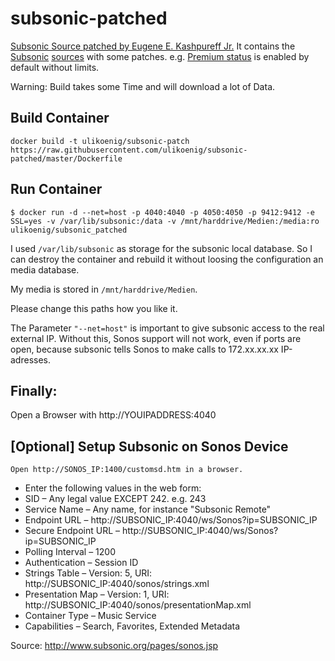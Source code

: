 # subsonic-patched

[Subsonic Source patched by Eugene E. Kashpureff Jr.](https://github.com/EugeneKay/subsonic)
It contains the [Subsonic](http://www.subsonic.org/) [sources](http://sourceforge.net/projects/subsonic/) with some patches. e.g. [Premium status](http://www.subsonic.org/pages/premium.jsp) is enabled by default without limits.

Warning: Build takes some Time and will download a lot of Data.

## Build Container

```
docker build -t ulikoenig/subsonic-patch https://raw.githubusercontent.com/ulikoenig/subsonic-patched/master/Dockerfile
```

## Run Container

```
$ docker run -d --net=host -p 4040:4040 -p 4050:4050 -p 9412:9412 -e SSL=yes -v /var/lib/subsonic:/data -v /mnt/harddrive/Medien:/media:ro  ulikoenig/subsonic_patched
```
I used
``` /var/lib/subsonic ```
as storage for the subsonic local database. So I can destroy the container and rebuild it without loosing the configuration an media database.

My media is stored in
``` /mnt/harddrive/Medien ```.

Please change this paths how you like it.

The Parameter ``` "--net=host" ``` is important to give subsonic access to the real external IP. Without this, Sonos support will not work, even if ports are open, because subsonic tells Sonos to make calls to 172.xx.xx.xx IP-adresses.

## Finally:

Open a Browser with http://YOUIPADDRESS:4040

## [Optional]  Setup Subsonic on Sonos Device

    Open http://SONOS_IP:1400/customsd.htm in a browser.

* Enter the following values in the web form:
 * SID – Any legal value EXCEPT 242. e.g. 243
 * Service Name – Any name, for instance "Subsonic Remote"
 * Endpoint URL – http://SUBSONIC_IP:4040/ws/Sonos?ip=SUBSONIC_IP
 * Secure Endpoint URL – http://SUBSONIC_IP:4040/ws/Sonos?ip=SUBSONIC_IP
 * Polling Interval – 1200
 * Authentication – Session ID
 * Strings Table – Version: 5, URI: http://SUBSONIC_IP:4040/sonos/strings.xml
 * Presentation Map – Version: 1, URI: http://SUBSONIC_IP:4040/sonos/presentationMap.xml
 * Container Type – Music Service
 * Capabilities – Search, Favorites, Extended Metadata

Source: http://www.subsonic.org/pages/sonos.jsp
